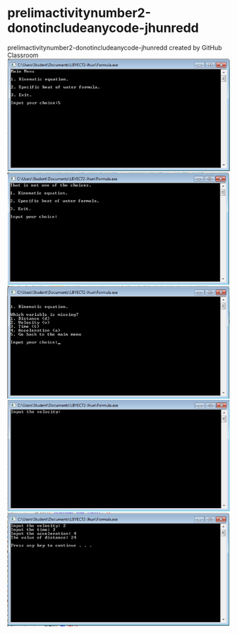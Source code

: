 # prelimactivitynumber2-donotincludeanycode-jhunredd
prelimactivitynumber2-donotincludeanycode-jhunredd created by GitHub Classroom
![](prog1.png)
![](prog2.png)
![](prog3.png)
![](prog4.png)
![](prog5.png)

